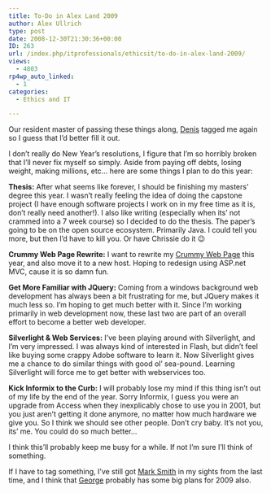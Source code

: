```yaml
---
title: To-Do in Alex Land 2009
author: Alex Ullrich
type: post
date: 2008-12-30T21:30:36+00:00
ID: 263
url: /index.php/itprofessionals/ethicsit/to-do-in-alex-land-2009/
views:
  - 4803
rp4wp_auto_linked:
  - 1
categories:
  - Ethics and IT

---
```

Our resident master of passing these things along, [Denis][1] tagged me again so I guess that I&#8217;d better fill it out.

I don&#8217;t really do New Year&#8217;s resolutions, I figure that I&#8217;m so horribly broken that I&#8217;ll never fix myself so simply. Aside from paying off debts, losing weight, making millions, etc&#8230; here are some things I plan to do this year:

**Thesis:** After what seems like forever, I should be finishing my masters&#8217; degree this year. I wasn&#8217;t really feeling the idea of doing the capstone project (I have enough software projects I work on in my free time as it is, don&#8217;t really need another!). I also like writing (especially when its&#8217; not crammed into a 7 week course) so I decided to do the thesis. The paper&#8217;s going to be on the open source ecosystem. Primarily Java. I could tell you more, but then I&#8217;d have to kill you. Or have Chrissie do it 😉

**Crummy Web Page Rewrite:** I want to rewrite my [Crummy Web Page][2] this year, and also move it to a new host. Hoping to redesign using ASP.net MVC, cause it is so damn fun.

**Get More Familiar with JQuery:** Coming from a windows background web development has always been a bit frustrating for me, but JQuery makes it much less so. I&#8217;m hoping to get much better with it. Since I&#8217;m working primarily in web development now, these last two are part of an overall effort to become a better web developer.

**Silverlight & Web Services:** I&#8217;ve been playing around with Silverlight, and I&#8217;m very impressed. I was always kind of interested in Flash, but didn&#8217;t feel like buying some crappy Adobe software to learn it. Now Silverlight gives me a chance to do similar things with good ol&#8217; sea-pound. Learning Silverlight will force me to get better with webservices too.

**Kick Informix to the Curb:** I will probably lose my mind if this thing isn&#8217;t out of my life by the end of the year. Sorry Informix, I guess you were an upgrade from Access when they inexplicably chose to use you in 2001, but you just aren&#8217;t getting it done anymore, no matter how much hardware we give you. So I think we should see other people. Don&#8217;t cry baby. It&#8217;s not you, its&#8217; me. You could do so much better&#8230;

I think this&#8217;ll probably keep me busy for a while. If not I&#8217;m sure I&#8217;ll think of something. 

If I have to tag something, I&#8217;ve still got [Mark Smith][3] in my sights from the last time, and I think that [George][4] probably has some big plans for 2009 also.

 [1]: /index.php/ITProfessionals/EthicsIT/my-to-do-list-for-2009
 [2]: http://alexcuse.com
 [3]: http://aspnetlibrary.com
 [4]: http://forum.ltd.local/memberlist.php?mode=viewprofile&u=54